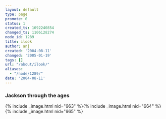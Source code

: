 ```yaml
---
layout: default
type: page
promote: 0
status: 1
created_ts: 1092240854
changed_ts: 1106128274
node_id: 1289
title: ilook
author: anj
created: '2004-08-11'
changed: '2005-01-19'
tags: []
url: "/about/ilook/"
aliases:
  - "/node/1289/"
date: '2004-08-11'
---
```

### Jackson through the ages

{% include _image.html nid="663" %}{% include _image.html nid="664" %}{% include _image.html nid="665" %}
